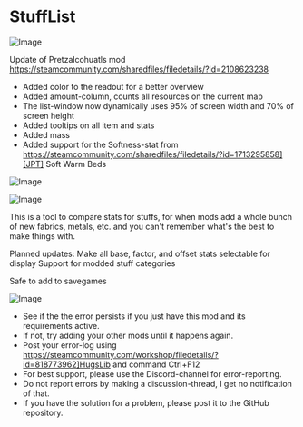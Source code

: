 # StuffList

![Image](https://i.imgur.com/buuPQel.png)

Update of Pretzalcohuatls mod
https://steamcommunity.com/sharedfiles/filedetails/?id=2108623238

- Added color to the readout for a better overview
- Added amount-column, counts all resources on the current map
- The list-window now dynamically uses 95% of screen width and 70% of screen height
- Added tooltips on all item and stats
- Added mass
- Added support for the Softness-stat from https://steamcommunity.com/sharedfiles/filedetails/?id=1713295858][JPT] Soft Warm Beds

![Image](https://i.imgur.com/pufA0kM.png)

	
![Image](https://i.imgur.com/Z4GOv8H.png)

This is a tool to compare stats for stuffs, for when mods add a whole bunch of new fabrics, metals, etc. and you can't remember what's the best to make things with.

Planned updates:
Make all base, factor, and offset stats selectable for display
Support for modded stuff categories

Safe to add to savegames

![Image](https://i.imgur.com/PwoNOj4.png)



-  See if the the error persists if you just have this mod and its requirements active.
-  If not, try adding your other mods until it happens again.
-  Post your error-log using https://steamcommunity.com/workshop/filedetails/?id=818773962]HugsLib and command Ctrl+F12
-  For best support, please use the Discord-channel for error-reporting.
-  Do not report errors by making a discussion-thread, I get no notification of that.
-  If you have the solution for a problem, please post it to the GitHub repository.




